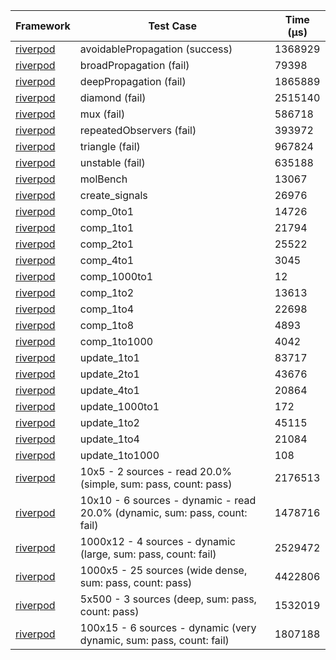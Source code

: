 | Framework | Test Case | Time (μs) |
| --- | --- | --- |
| [riverpod](https://github.com/rrousselGit/riverpod) | avoidablePropagation (success) | 1368929 |
| [riverpod](https://github.com/rrousselGit/riverpod) | broadPropagation (fail) | 79398 |
| [riverpod](https://github.com/rrousselGit/riverpod) | deepPropagation (fail) | 1865889 |
| [riverpod](https://github.com/rrousselGit/riverpod) | diamond (fail) | 2515140 |
| [riverpod](https://github.com/rrousselGit/riverpod) | mux (fail) | 586718 |
| [riverpod](https://github.com/rrousselGit/riverpod) | repeatedObservers (fail) | 393972 |
| [riverpod](https://github.com/rrousselGit/riverpod) | triangle (fail) | 967824 |
| [riverpod](https://github.com/rrousselGit/riverpod) | unstable (fail) | 635188 |
| [riverpod](https://github.com/rrousselGit/riverpod) | molBench | 13067 |
| [riverpod](https://github.com/rrousselGit/riverpod) | create_signals | 26976 |
| [riverpod](https://github.com/rrousselGit/riverpod) | comp_0to1 | 14726 |
| [riverpod](https://github.com/rrousselGit/riverpod) | comp_1to1 | 21794 |
| [riverpod](https://github.com/rrousselGit/riverpod) | comp_2to1 | 25522 |
| [riverpod](https://github.com/rrousselGit/riverpod) | comp_4to1 | 3045 |
| [riverpod](https://github.com/rrousselGit/riverpod) | comp_1000to1 | 12 |
| [riverpod](https://github.com/rrousselGit/riverpod) | comp_1to2 | 13613 |
| [riverpod](https://github.com/rrousselGit/riverpod) | comp_1to4 | 22698 |
| [riverpod](https://github.com/rrousselGit/riverpod) | comp_1to8 | 4893 |
| [riverpod](https://github.com/rrousselGit/riverpod) | comp_1to1000 | 4042 |
| [riverpod](https://github.com/rrousselGit/riverpod) | update_1to1 | 83717 |
| [riverpod](https://github.com/rrousselGit/riverpod) | update_2to1 | 43676 |
| [riverpod](https://github.com/rrousselGit/riverpod) | update_4to1 | 20864 |
| [riverpod](https://github.com/rrousselGit/riverpod) | update_1000to1 | 172 |
| [riverpod](https://github.com/rrousselGit/riverpod) | update_1to2 | 45115 |
| [riverpod](https://github.com/rrousselGit/riverpod) | update_1to4 | 21084 |
| [riverpod](https://github.com/rrousselGit/riverpod) | update_1to1000 | 108 |
| [riverpod](https://github.com/rrousselGit/riverpod) | 10x5 - 2 sources - read 20.0% (simple, sum: pass, count: pass) | 2176513 |
| [riverpod](https://github.com/rrousselGit/riverpod) | 10x10 - 6 sources - dynamic - read 20.0% (dynamic, sum: pass, count: fail) | 1478716 |
| [riverpod](https://github.com/rrousselGit/riverpod) | 1000x12 - 4 sources - dynamic (large, sum: pass, count: fail) | 2529472 |
| [riverpod](https://github.com/rrousselGit/riverpod) | 1000x5 - 25 sources (wide dense, sum: pass, count: pass) | 4422806 |
| [riverpod](https://github.com/rrousselGit/riverpod) | 5x500 - 3 sources (deep, sum: pass, count: pass) | 1532019 |
| [riverpod](https://github.com/rrousselGit/riverpod) | 100x15 - 6 sources - dynamic (very dynamic, sum: pass, count: fail) | 1807188 |
